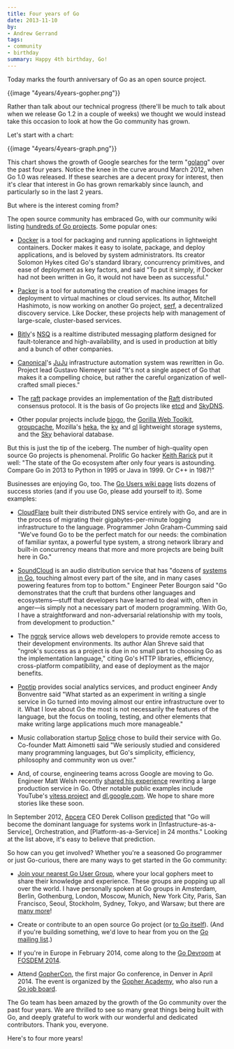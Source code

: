 ```yaml
---
title: Four years of Go
date: 2013-11-10
by:
- Andrew Gerrand
tags:
- community
- birthday
summary: Happy 4th birthday, Go!
---
```



Today marks the fourth anniversary of Go as an open source project.

{{image "4years/4years-gopher.png"}}

Rather than talk about our technical progress (there'll be much to talk about
when we release Go 1.2 in a couple of weeks) we thought we would instead take
this occasion to look at how the Go community has grown.

Let's start with a chart:

{{image "4years/4years-graph.png"}}

This chart shows the growth of Google searches for the term
"[golang](http://www.google.com/trends/explore?hl=en-US#q=golang&date=10/2009+50m&cmpt=q)"
over the past four years.
Notice the knee in the curve around March 2012, when Go 1.0 was released.
If these searches are a decent proxy for interest, then it's clear that
interest in Go has grown remarkably since launch, and particularly so in the
last 2 years.

But where is the interest coming from?

The open source community has embraced Go,
with our community wiki listing [hundreds of Go projects](/wiki/Projects). Some popular ones:

  - [Docker](http://docker.io) is a tool for packaging and running applications
    in lightweight containers.
    Docker makes it easy to isolate, package,
    and deploy applications, and is beloved by system administrators.
    Its creator Solomon Hykes cited Go's standard library,
    concurrency primitives, and ease of deployment as key factors,
    and said "To put it simply, if Docker had not been written in Go,
    it would not have been as successful."

  - [Packer](http://packer.io) is a tool for automating the creation of
    machine images for deployment to virtual machines or cloud services.
    Its author, Mitchell Hashimoto, is now working on another Go project,
    [serf](http://www.serfdom.io/), a decentralized discovery service.
    Like Docker, these projects help with management of large-scale,
    cluster-based services.

  - [Bitly](http://bit.ly)'s [NSQ](http://bitly.github.io/nsq/) is a realtime
    distributed messaging platform designed for fault-tolerance and high-availability,
    and is used in production at bitly and a bunch of other companies.

  - [Canonical](http://canonical.com/)'s [JuJu](https://juju.ubuntu.com/)
    infrastructure automation system was rewritten in Go.
    Project lead Gustavo Niemeyer said "It's not a single aspect of Go that
    makes it a compelling choice,
    but rather the careful organization of well-crafted small pieces."

  - The [raft](https://github.com/goraft/raft) package provides an implementation
    of the [Raft](https://ramcloud.stanford.edu/wiki/download/attachments/11370504/raft.pdf)
    distributed consensus protocol.
    It is the basis of Go projects like [etcd](https://github.com/coreos/etcd)
    and [SkyDNS](https://github.com/skynetservices/skydns).

  - Other popular projects include [biogo](https://github.com/biogo/biogo),
    the [Gorilla Web Toolkit](http://www.gorillatoolkit.org/),
    [groupcache](https://github.com/golang/groupcache),
    Mozilla's [heka](https://github.com/mozilla-services/heka),
    the [kv](https://github.com/cznic/kv) and [ql](https://github.com/cznic/ql)
    lightweight storage systems,
    and the [Sky](http://skydb.io/) behavioral database.

But this is just the tip of the iceberg. The number of high-quality open
source Go projects is phenomenal.
Prolific Go hacker [Keith Rarick](http://xph.us/software/) put it well:
"The state of the Go ecosystem after only four years is astounding.
Compare Go in 2013 to Python in 1995 or Java in 1999. Or C++ in 1987!"

Businesses are enjoying Go, too. The [Go Users wiki page](/wiki/GoUsers)
lists dozens of success stories (and if you use Go,
please add yourself to it). Some examples:

  - [CloudFlare](https://blog.cloudflare.com/go-at-cloudflare) built their
    distributed DNS service entirely with Go,
    and are in the process of migrating their gigabytes-per-minute logging infrastructure to the language.
    Programmer John Graham-Cumming said "We've found Go to be the perfect match for our needs:
    the combination of familiar syntax, a powerful type system,
    a strong network library and built-in concurrency means that more and more
    projects are being built here in Go."

  - [SoundCloud](http://soundcloud.com) is an audio distribution service
    that has "dozens of [systems in Go](http://backstage.soundcloud.com/2012/07/go-at-soundcloud/),
    touching almost every part of the site, and in many cases powering features
    from top to bottom." Engineer Peter Bourgon said "Go demonstrates that the
    cruft that burdens other languages and ecosystems—stuff that developers
    have learned to deal with,
    often in anger—is simply not a necessary part of modern programming.
    With Go, I have a straightforward and non-adversarial relationship with my tools,
    from development to production."

  - The [ngrok](https://ngrok.com/) service allows web developers to provide
    remote access to their development environments.
    Its author Alan Shreve said that "ngrok's success as a project is due in
    no small part to choosing Go as the implementation language," citing Go's HTTP libraries,
    efficiency, cross-platform compatibility,
    and ease of deployment as the major benefits.

  - [Poptip](http://poptip.com) provides social analytics services,
    and product engineer Andy Bonventre said "What started as an experiment
    in writing a single service in Go turned into moving almost our entire infrastructure over to it.
    What I love about Go the most is not necessarily the features of the language,
    but the focus on tooling, testing, and other elements that make writing
    large applications much more manageable."

  - Music collaboration startup [Splice](http://splice.com) chose to build
    their service with Go.
    Co-founder Matt Aimonetti said "We seriously studied and considered many
    programming languages,
    but Go's simplicity, efficiency, philosophy and community won us over."

  - And, of course, engineering teams across Google are moving to Go.
    Engineer Matt Welsh recently [shared his experience](http://matt-welsh.blogspot.com.au/2013/08/rewriting-large-production-system-in-go.html)
    rewriting a large production service in Go.
    Other notable public examples include YouTube's [vitess project](https://github.com/youtube/vitess)
    and [dl.google.com](https://talks.golang.org/2013/oscon-dl.slide).
    We hope to share more stories like these soon.

In September 2012, [Apcera](http://apcera.com/) CEO Derek Collison [predicted](https://twitter.com/derekcollison/status/245522124666716160)
that "Go will become the dominant language for systems work in [Infastructure-as-a-Service],
Orchestration, and [Platform-as-a-Service] in 24 months." Looking at the list above,
it's easy to believe that prediction.

So how can you get involved? Whether you're a seasoned Go programmer or just Go-curious,
there are many ways to get started in the Go community:

  - [Join your nearest Go User Group](https://blog.golang.org/getthee-to-go-meetup),
    where your local gophers meet to share their knowledge and experience.
    These groups are popping up all over the world.
    I have personally spoken at Go groups in Amsterdam,
    Berlin, Gothenburg, London, Moscow, Munich,
    New York City, Paris, San Francisco, Seoul,
    Stockholm, Sydney, Tokyo, and Warsaw;
    but there are [many more](/wiki/GoUserGroups)!

  - Create or contribute to an open source Go project (or [to Go itself](/doc/contribute.html)).
    (And if you're building something, we'd love to hear from you on the [Go mailing list](http://groups.google.com/group/golang-nuts).)

  - If you're in Europe in February 2014, come along to the [Go Devroom](https://code.google.com/p/go-wiki/wiki/Fosdem2014)
    at [FOSDEM 2014](https://fosdem.org/2014/).

  - Attend [GopherCon](http://gophercon.com),
    the first major Go conference, in Denver in April 2014.
    The event is organized by the [Gopher Academy](http://www.gopheracademy.com),
    who also run a [Go job board](http://www.gopheracademy.com/jobs).

The Go team has been amazed by the growth of the Go community over the past
four years. We are thrilled to see so many great things being built with Go,
and deeply grateful to work with our wonderful and dedicated contributors.
Thank you, everyone.

Here's to four more years!
